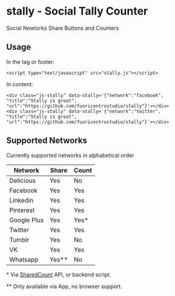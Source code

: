 # stally - Social Tally Counter
Social Newtorks Share Buttons and Counters

## Usage 

In the <head> tag or footer:
```
<script type="text/javascript" src="stally.js"></script>
```
In content:
```
<div class="js-stally" data-stally='{"network":"facebook", "title":"Stally is great", "url":"https://github.com/fuoricentrostudio/stally"}'></div>
<div class="js-stally" data-stally='{"network":"twitter", "title":"Stally is great", "url":"https://github.com/fuoricentrostudio/stally"}'></div>
```

## Supported Networks

Currently supported networks in alphabetical order

Network       | Share         | Count
------------- | ------------- | -------------
Delicious     | Yes           | No
Facebook      | Yes           | Yes
Linkedin      | Yes           | Yes
Pinterest     | Yes           | Yes
Google Plus   | Yes           | Yes*
Twitter       | Yes           | Yes
Tumblr        | Yes           | No
VK            | Yes           | Yes
Whatsapp      | Yes**         | No

\* Via [SharedCount](http://www.sharedcount.com) API, or backend script.

\** Only available via App, no browser support.

